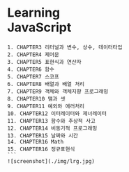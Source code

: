 # Learning<br />JavaScript

````
1. CHAPTER3 리터널과 변수, 상수, 데이터타입
2. CHAPTER4 제어문
3. CHAPTER5 표현식과 연산자
4. CHAPTER6 함수
5. CHAPTER7 스코프
6. CHAPTER8 배열과 배열 처리
7. CHAPTER9 객체와 객체지향 프로그래밍
8. CHAPTER10 맴과 셋
9. CHAPTER11 예외와 에러처리
10. CHAPTER12 이터레이터와 제너레이터
11. CHAPTER13 함수와 추상적 사고
12. CHAPTER14 비동기적 프로그래밍
13. CHAPTER15 날짜와 시간
14. CHAPTER16 Math
15. CHAPTER16 정규표현식
```
![screenshot](./img/lrg.jpg)
